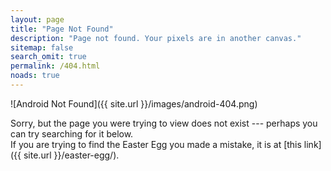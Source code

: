 ```yaml
---
layout: page
title: "Page Not Found"
description: "Page not found. Your pixels are in another canvas."
sitemap: false
search_omit: true
permalink: /404.html
noads: true
---  
```


![Android Not Found]({{ site.url }}/images/android-404.png)

Sorry, but the page you were trying to view does not exist --- perhaps you can try searching for it below.<br>
If you are trying to find the Easter Egg you made a mistake, it is at [this link]({{ site.url }}/easter-egg/).

<script type="text/javascript">
  var GOOG_FIXURL_LANG = 'en';
  var GOOG_FIXURL_SITE = '{{ site.url }}'
</script>
<script type="text/javascript"
  src="//linkhelp.clients.google.com/tbproxy/lh/wm/fixurl.js">
</script>